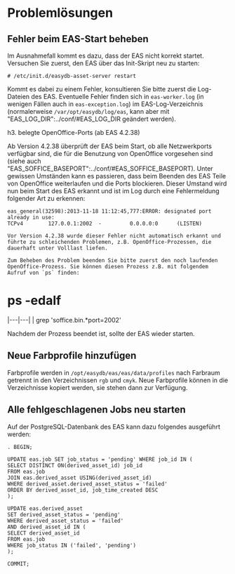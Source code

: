 #  Problemlösungen

##  Fehler beim EAS-Start beheben

Im Ausnahmefall kommt es dazu, dass der EAS nicht korrekt startet. Versuchen Sie zuerst, den EAS über das Init-Skript neu zu starten:

~~~
# /etc/init.d/easydb-asset-server restart
~~~


Kommt es dabei zu einem Fehler, konsultieren Sie bitte zuerst die Log-Dateien des EAS. Eventuelle Fehler finden sich in `eas-worker.log` (in wenigen Fällen auch in `eas-exception.log`) im EAS-Log-Verzeichnis (normalerweise `/var/opt/easydb/log/eas`, kann aber mit "EAS_LOG_DIR":../conf/#EAS_LOG_DIR geändert werden).

h3. belegte OpenOffice-Ports (ab EAS 4.2.38)

Ab Version 4.2.38 überprüft der EAS beim Start, ob alle Netzwerkports verfügbar sind, die für die Benutzung von OpenOffice vorgesehen sind (siehe auch "EAS_SOFFICE_BASEPORT":../conf/#EAS_SOFFICE_BASEPORT). Unter gewissen Umständen kann es passieren, dass beim Beenden des EAS Teile von OpenOffice weiterlaufen und die Ports blockieren. Dieser Umstand wird nun beim Start des EAS erkannt und ist im Log durch eine Fehlermeldung folgender Art zu erkennen:

~~~
eas_general(32598):2013-11-18 11:12:45,777:ERROR: designated port already in use:
TCPv4        127.0.0.1:2002  -         0.0.0.0:0      (LISTEN)

Vor Version 4.2.38 wurde dieser Fehler nicht automatisch erkannt und führte zu schleichenden Problemen, z.B. OpenOffice-Prozessen, die dauerhaft unter Volllast liefen.

Zum Beheben des Problem beenden Sie bitte zuerst den noch laufenden OpenOffice-Prozess. Sie können diesen Prozess z.B. mit folgendem Aufruf von `ps` finden:

~~~
# ps -edalf
|---|---|
| grep 'soffice.bin.*port=2002'

Nachdem der Prozess beendet ist, sollte der EAS wieder starten.

##  Neue Farbprofile hinzufügen

Farbprofile werden in `/opt/easydb/eas/eas/data/profiles` nach Farbraum getrennt in den Verzeichnissen `rgb` und `cmyk`. Neue Farbprofile können in die Verzeichnisse kopiert werden, sie stehen dann zur Verfügung.

##  Alle fehlgeschlagenen Jobs neu starten

Auf der PostgreSQL-Datenbank des EAS kann dazu folgendes ausgeführt werden:

~~~
. BEGIN;

UPDATE eas.job SET job_status = 'pending' WHERE job_id IN (
SELECT DISTINCT ON(derived_asset_id) job_id
FROM eas.job
JOIN eas.derived_asset USING(derived_asset_id)
WHERE derived_asset.derived_asset_status = 'failed'
ORDER BY derived_asset_id, job_time_created DESC
);

UPDATE eas.derived_asset
SET derived_asset_status = 'pending'
WHERE derived_asset_status = 'failed'
AND derived_asset_id IN (
SELECT derived_asset_id
FROM eas.job
WHERE job_status IN ('failed', 'pending')
);

COMMIT;

